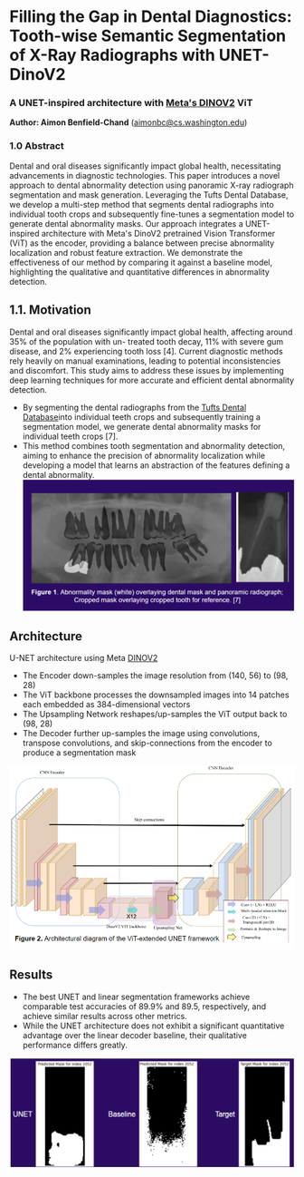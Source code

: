 # Filling the Gap in Dental Diagnostics: Tooth-wise Semantic Segmentation of X-Ray Radiographs with UNET-DinoV2
### A UNET-inspired architecture with [Meta's DINOV2](https://github.com/facebookresearch/dinov2) ViT
**Author: Aimon Benfield-Chand** ([aimonbc@cs.washington.edu](aimonbc@cs.washington.edu))

### 1.0 Abstract
Dental and oral diseases significantly impact global health, necessitating advancements in diagnostic technologies. This paper introduces a novel approach to dental abnormality detection using panoramic X-ray radiograph segmentation and mask generation. Leveraging the Tufts Dental Database, we develop a multi-step method that segments dental radiographs into individual tooth crops and subsequently fine-tunes a segmentation model to generate dental abnormality masks. Our approach integrates a UNET-inspired architecture with Meta's DinoV2 pretrained Vision Transformer (ViT) as the encoder, providing a balance between precise abnormality localization and robust feature extraction. We demonstrate the effectiveness of our method by comparing it against a baseline model, highlighting the qualitative and quantitative differences in abnormality detection.

## 1.1. Motivation
Dental and oral diseases significantly impact global
health, affecting around 35% of the population with un-
treated tooth decay, 11% with severe gum disease, and 2%
experiencing tooth loss [4]. Current diagnostic methods
rely heavily on manual examinations, leading to potential
inconsistencies and discomfort. This study aims to address
these issues by implementing deep learning techniques for
more accurate and efficient dental abnormality detection.

* By segmenting the dental radiographs from the [Tufts Dental Database](https://www.kaggle.com/datasets/deepologylab/tufts-dental-database/data)into individual teeth crops and subsequently training a segmentation model, we generate dental abnormality masks for individual teeth crops [7].
* This method combines tooth segmentation and abnormality detection, aiming to enhance the precision of abnormality localization while developing a model that learns an abstraction of the features defining a dental abnormality.
  ![image](images/example-overlay.png)

## Architecture 
U-NET architecture using Meta [DINOV2](https://arxiv.org/abs/2304.07193) 

* The Encoder down-samples the image resolution from (140, 56) to (98, 28) 
* The ViT backbone processes the downsampled images into 14 patches each embedded as 384-dimensional vectors
* The Upsampling Network reshapes/up-samples the ViT output back to (98, 28)
* The Decoder further up-samples the image using convolutions, transpose convolutions, and skip-connections from the encoder to produce a segmentation mask
  
![image](images/model-architecture.png)


## Results

* The best UNET and linear segmentation frameworks achieve comparable test accuracies of 89.9% and 89.5, respectively, and achieve similar results across other metrics.
* While the UNET architecture does not exhibit a significant quantitative advantage over the linear decoder baseline, their qualitative performance differs greatly.

![image](images/example-result.png)



